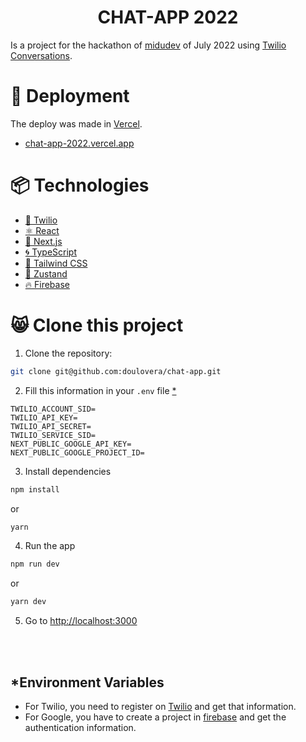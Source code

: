 <h1 style="text-align:center;">
  <strong>CHAT-APP 2022</strong>
</h1>

Is a project for the hackathon of [midudev](https://midu.dev/) of July 2022 using [Twilio Conversations](https://www.twilio.com/).

# 🚀 Deployment
The deploy was made in [Vercel](https://vercel.com/).
- [chat-app-2022.vercel.app](https://chat-app-2022.vercel.app/)

# 📦 Technologies
- [💬 Twilio](https://www.twilio.com/)
- [⚛️ React](https://reactjs.org/)
- [🔺 Next.js](https://nextjs.org/)
- [🌀 TypeScript](https://www.typescriptlang.org/)
- [🎨 Tailwind CSS](https://tailwindcss.com/)
- [🌲 Zustand](https://github.com/pmndrs/zustand)
- [🔥 Firebase](https://firebase.google.com/)

# 😸 Clone this project

1. Clone the repository:
```bash
git clone git@github.com:doulovera/chat-app.git
```

2. Fill this information in your `.env` file [*](#environment-variables)
```
TWILIO_ACCOUNT_SID=
TWILIO_API_KEY=
TWILIO_API_SECRET=
TWILIO_SERVICE_SID=
NEXT_PUBLIC_GOOGLE_API_KEY=
NEXT_PUBLIC_GOOGLE_PROJECT_ID=
```

3. Install dependencies
```bash
npm install
```
or
```bash
yarn
```

4. Run the app
```bash
npm run dev
```
or
```bash
yarn dev
```

5. Go to [http://localhost:3000](http://localhost:3000)

<br/>
<br/>

## *Environment Variables
- For Twilio, you need to register on [Twilio](https://www.twilio.com/) and get that information.
- For Google, you have to create a project in [firebase](https://firebase.google.com/) and get the authentication information.

